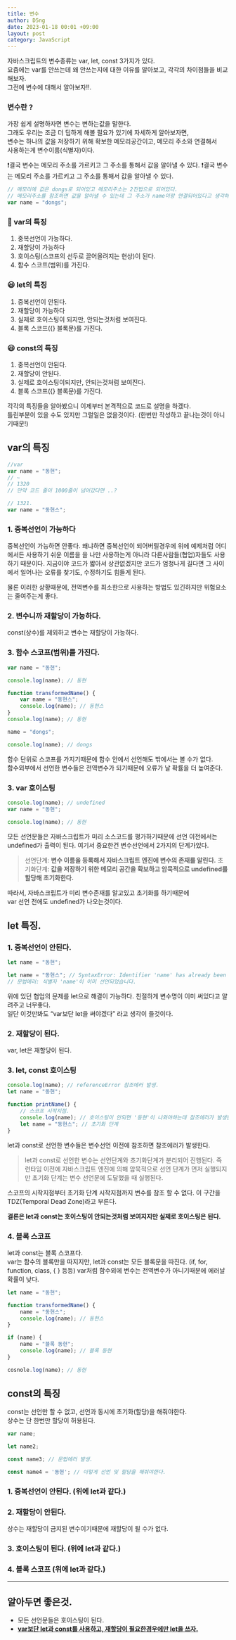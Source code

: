 ```yaml
---
title: 변수
author: D5ng
date: 2023-01-18 00:01 +09:00
layout: post
category: JavaScript
---
```


자바스크립트의 변수종류는 var, let, const 3가지가 있다.  
요즘에는 var를 안쓰는데 왜 안쓰는지에 대한 이유를 알아보고, 각각의 차이점들을 비교해보자.  
그전에 변수에 대해서 알아보자!!.

### 변수란 ?

가장 쉽게 설명하자면 변수는 변하는값을 말한다.  
그래도 우리는 조금 더 딥하게 해볼 필요가 있기에 자세하게 알아보자면,  
변수는 하나의 값을 저장하기 위해 확보한 메모리공간이고, 메모리 주소와 연결해서  
사용하는게 변수이름(식별자)이다.

❗️결국 변수는 메모리 주소를 가르키고 그 주소를 통해서 값을 알아낼 수 있다.
❗️결국 변수는 메모리 주소를 가르키고 그 주소를 통해서 값을 알아낼 수 있다.

```js
// 메모리에 값은 dongs로 되어있고 메모리주소는 2진법으로 되어있다.
// 메모리주소를 참조하면 값을 알아낼 수 있는데 그 주소가 name이랑 연결되어있다고 생각하면 좋다.
var name = "dongs";
```

### 🙁 var의 특징

1. 중복선언이 가능하다.
2. 재할당이 가능하다
3. 호이스팅(스코프의 선두로 끌어올려지는 현상)이 된다.
4. 함수 스코프(범위)를 가진다.

### 😃 let의 특징

1. 중복선언이 안된다.
2. 재할당이 가능하다
3. 실제로 호이스팅이 되지만, 안되는것처럼 보여진다.
4. 블록 스코프({} 블록문)를 가진다.

### 😃 const의 특징

1. 중복선언이 안된다.
2. 재할당이 안된다.
3. 실제로 호이스팅이되지만, 안되는것처럼 보여진다.
4. 블록 스코프({} 블록문)를 가진다.

각각의 특징들을 알아봤으니 이제부터 본격적으로 코드로 설명을 하겠다.  
틀린부분이 있을 수도 있지만 그럴일은 없을것이다. (한번만 작성하고 끝나는것이 아니기때문!)

## var의 특징

```js
//var
var name = "동현";
// ~
// 1320
// 만약 코드 줄이 1000줄이 넘어갔다면 ..?

// 1321.
var name = "동현스";
```

### 1. 중복선언이 가능하다

중복선언이 가능하면 안좋다. 왜냐하면 중복선언이 되어버릴경우에 위에 예제처럼 어디에서든 사용하기 쉬운 이름을 을 나만 사용하는게 아니라 다른사람들(협업)자들도 사용하기 때문이다. 지금이야 코드가 짧아서 상관없겠지만 코드가 엄청나게 길다면 그 사이에서 일어나는 오류를 찾기도, 수정하기도 힘들게 된다.

물론 이러한 상황때문에, 전역변수를 최소한으로 사용하는 방법도 있긴하지만 위험요소는 줄여주는게 좋다.

### 2. 변수니까 재할당이 가능하다.

const(상수)를 제외하고 변수는 재할당이 가능하다.

### 3. 함수 스코프(범위)를 가진다.

```js
var name = "동현";

console.log(name); // 동현

function transformedName() {
	var name = "동현스";
	console.log(name); // 동현스
}
console.log(name); // 동현

name = "dongs";

console.log(name); // dongs
```

함수 단위로 스코프를 가지기때문에 함수 안에서 선언해도 밖에서는 볼 수가 없다.  
함수외부에서 선언한 변수들은 전역변수가 되기때문에 오류가 날 확률을 더 높여준다.

### 3. var 호이스팅

```js
console.log(name); // undefined
var name = "동현";

console.log(name); // 동현
```

모든 선언문들은 자바스크립트가 미리 소스코드를 평가하기때문에 선언 이전에서는 undefined가 출력이 된다.
여기서 중요한건 변수선언에서 2가지의 단계가있다.

> 선언단계: **변수 이름을 등록해서 자바스크립트 엔진에 변수의 존재를 알린다.**
> 초기화단계: **값을 저장하기 위한 메모리 공간을 확보하고 암묵적으로 undefined를 할당해 초기화한다.**

따라서, 자바스크립트가 미리 변수존재를 알고있고 초기화를 하기때문에  
var 선언 전에도 undefined가 나오는것이다.

## let 특징.

### 1. 중복선언이 안된다.

```js
let name = "동현";

let name = "동현스"; // SyntaxError: Identifier 'name' has already been declared
// 문법에러: 식별자 'name'이 이미 선언되었습니다.
```

위에 있던 협업의 문제를 let으로 해결이 가능하다. 친절하게 변수명이 이미 써있다고 알려주고 너무좋다.  
일단 이것만봐도 “var보단 let을 써야겠다” 라고 생각이 들것이다.

### 2. 재할당이 된다.

var, let은 재할당이 된다.

### 3. let, const 호이스팅

```js
console.log(name); // referenceError 참조에러 발생.
let name = "동현";

function printName() {
	// 스코프 시작지점.
	console.log(name); // 호이스팅이 안되면 '동현'이 나와야하는데 참조에러가 발생한다.
	let name = "동현스"; // 초기화 단계
}
```

let과 const로 선언한 변수들은 변수선언 이전에 참조하면 참조에러가 발생한다.

> let과 const로 선언한 변수는 선언단계와 초기화단계가 분리되어 진행된다. 즉 런타임 이전에 자바스크립트 엔진에 의해 암묵적으로 선언 단계가 먼저 실행되지만 초기화 단계는 변수 선언문에 도달했을 때 실행된다.

스코프의 시작지점부터 초기화 단계 시작지점까지 변수를 참조 할 수 없다. 이 구간을 TDZ(Temporal Dead Zone)라고 부른다.

<strong>결론은 let과 const는 호이스팅이 안되는것처럼 보여지지만 실제로 호이스팅은 된다.</strong>

### 4. 블록 스코프

let과 const는 블록 스코프다.  
var는 함수의 블록만을 따지지만, let과 const는 모든 블록문을 따진다. (if, for, function, class, { } 등등)
var처럼 함수외에 변수는 전역변수가 아니기때문에 에러날 확률이 낮다.

```js
let name = "동현";

function transformedName() {
	name = "동현스";
	console.log(name); // 동현스
}

if (name) {
	name = "블록 동현";
	console.log(name); // 블록 동현
}

cosnole.log(name); // 동현
```

## const의 특징

const는 선언만 할 수 없고, 선언과 동시에 초기화(할당)을 해줘야한다.  
상수는 단 한번만 할당이 허용된다.

```js
var name;

let name2;

const name3; // 문법에러 발생.

const name4 = '동현'; // 이렇게 선언 및 할당을 해줘야한다.
```

### 1. 중복선언이 안된다. (위에 let과 같다.)

### 2. 재할당이 안된다.

상수는 재할당이 금지된 변수이기때문에 재할당이 될 수가 없다.

### 3. 호이스팅이 된다. (위에 let과 같다.)

### 4. 블록 스코프 (위에 let과 같다.)

<hr />

## 알아두면 좋은것.

- 모든 선언문들은 호이스팅이 된다.
- <strong><u>var보단 let과 const를 사용하고, 재할당이 필요한경우에만 let을 쓰자.</u></strong>
